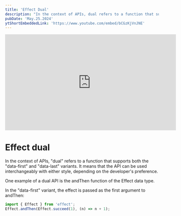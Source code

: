 ```yaml
---
title: 'Effect Dual'
description: "In the context of APIs, dual refers to a function that supports both the data-first and data-last variants. It means that the API can be used interchangeably with either style, depending on the developer's preference"
pubDate: 'May.25.2024'
ytShortEmbeddedLink: 'https://www.youtube.com/embed/bCGzKjVnJNE'
---
```


<iframe width="560" height="315" src="https://www.youtube.com/embed/K30lWUYluI4?si=wNqkI2t_SjuYB_bY" title="YouTube video player" frameborder="0" allow="accelerometer; autoplay; clipboard-write; encrypted-media; gyroscope; picture-in-picture; web-share" referrerpolicy="strict-origin-when-cross-origin" allowfullscreen></iframe>

# Effect dual

In the context of APIs, "dual" refers to a function that supports both the "data-first" and "data-last" variants. It means that the API can be used interchangeably with either style, depending on the developer's preference.

One example of a dual API is the andThen function of the Effect data type.

In the "data-first" variant, the effect is passed as the first argument to andThen:

```ts
import { Effect } from 'effect';
Effect.andThen(Effect.succeed(1), (n) => n + 1);
```
